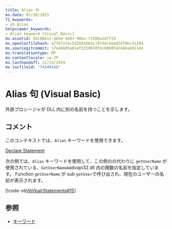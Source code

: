 ```yaml
---
title: Alias 句
ms.date: 07/20/2015
f1_keywords:
- vb.Alias
helpviewer_keywords:
- Alias keyword [Visual Basic]
ms.assetid: 58c06b11-465d-4d87-906a-73200a3d7f19
ms.openlocfilehash: a7f67224c5d26816bdc1974dc4aa82d796c41284
ms.sourcegitcommit: 17ee6605e01ef32506f8fdc686954244ba6911de
ms.translationtype: MT
ms.contentlocale: ja-JP
ms.lasthandoff: 11/22/2019
ms.locfileid: "74349148"
---
```

# <a name="alias-clause-visual-basic"></a>Alias 句 (Visual Basic)
外部プロシージャが DLL 内に別の名前を持つことを示します。  
  
## <a name="remarks"></a>コメント  
 このコンテキストでは、`Alias` キーワードを使用できます。  
  
 [Declare Statement](../../../visual-basic/language-reference/statements/declare-statement.md)  
  
 次の例では、`Alias` キーワードを使用して、この例のの代わりに `getUserName` が使用されている、`GetUserNameA`advapi32.dll 内の関数の名前を指定しています。 Function `getUserName` が sub `getUser`で呼び出され、現在のユーザーの名前が表示されます。  
  
 [!code-vb[VbVbalrStatements#15](~/samples/snippets/visualbasic/VS_Snippets_VBCSharp/VbVbalrStatements/VB/Class1.vb#15)]  
  
## <a name="see-also"></a>参照

- [キーワード](../../../visual-basic/language-reference/keywords/index.md)
